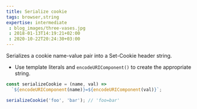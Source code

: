 ```yaml
---
title: Serialize cookie
tags: browser,string
expertise: intermediate
 : blog_images/three-vases.jpg
 : 2018-01-13T14:19:21+02:00
 : 2020-10-22T20:24:30+03:00
---
```


Serializes a cookie name-value pair into a Set-Cookie header string.

- Use template literals and `encodeURIComponent()` to create the appropriate string.

```js
const serializeCookie = (name, val) =>
  `${encodeURIComponent(name)}=${encodeURIComponent(val)}`;
```

```js
serializeCookie('foo', 'bar'); // 'foo=bar'
```
